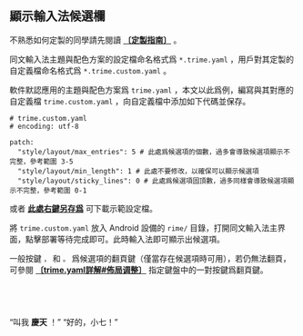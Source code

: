 ## 顯示輸入法候選欄

不熟悉如何定製的同學請先閱讀 [**〔定製指南〕**](https://github.com/rime/home/wiki/CustomizationGuide) 。

同文輸入法主題與配色方案的設定檔命名格式爲 `*.trime.yaml` ，用戶對其定製的自定義檔命名格式爲 `*.trime.custom.yaml` 。

軟件默認應用的主題與配色方案爲 `trime.yaml` ，本文以此爲例，編寫與其對應的自定義檔 `trime.custom.yaml` ，向自定義檔中添加如下代碼並保存。

```
# trime.custom.yaml
# encoding: utf-8

patch:
  "style/layout/max_entries": 5 # 此處爲候選項的個數，過多會導致候選項顯示不完整，參考範圍 3-5
  "style/layout/min_length": 1 # 此處不要修改，以確保可以顯示候選項
  "style/layout/sticky_lines": 0 # 此處爲候選項固頂數，過多同樣會導致候選項顯示不完整，參考範圍 0-1
```

或者 [**此處右鍵另存爲**](https://raw.githubusercontent.com/ThomasHawaiiKing/my-Rime/master/forced_candidate/trime.custom.yaml) 可下載示範設定檔。

將 `trime.custom.yaml` 放入 Android 設備的 `rime/` 目錄，打開同文輸入法主界面，點擊部署等待完成即可。此時輸入法即可顯示出候選項。

一般按鍵 `，` 和 `。` 爲候選項的翻頁鍵（僅當存在候選項時可用），若仍無法翻頁，可參閱 [**〔trime.yaml詳解#佈局调整〕**](https://github.com/osfans/trime/wiki/trime.yaml%E8%A9%B3%E8%A7%A3#%E4%BD%88%E5%B1%80%E8%B0%83%E6%95%B4) 指定鍵盤中的一對按鍵爲翻頁鍵。

## <br />

“叫我 **慶天** ！” “好的，小七！”
